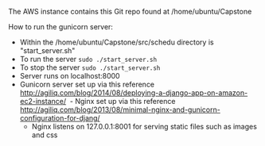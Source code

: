 The AWS instance contains this Git repo found at /home/ubuntu/Capstone

How to run the gunicorn server:
  
  - Within the /home/ubuntu/Capstone/src/schedu directory is "start_server.sh"
  - To run the server `sudo ./start_server.sh`
  - To stop the server `sudo ./start_server.sh`
  - Server runs on localhost:8000
  - Gunicorn server set up via this reference http://agiliq.com/blog/2014/08/deploying-a-django-app-on-amazon-ec2-instance/
  - Nginx set up via this reference http://agiliq.com/blog/2013/08/minimal-nginx-and-gunicorn-configuration-for-djang/
    - Nginx listens on 127.0.0.1:8001 for serving static files such as images and css
